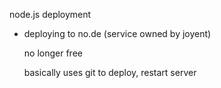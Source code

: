 
node.js deployment

- deploying to no.de (service owned by joyent)

	no longer free

	basically uses git to deploy, restart server

